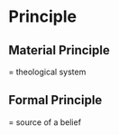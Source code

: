 # Principle


## Material Principle
= theological system


## Formal Principle
= source of a belief
